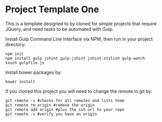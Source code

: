 # Project Template One

This is a template designed to by cloned for simple projects that require JQuery, and need tasks to be automated with Gulp.

Install Gulp Command Line Interface via NPM, then run in your project directory:
```
npm init 
npm install gulp jshint gulp-jshint jshint-stylish gulp-watch
touch gulpfile.js
```
Install bower packages by:
```
bower install
```
If you cloned this project you will need to change the remote  in git by:
```
git remote -v #checks for all remotes and lists them
git remote rm origin #remove the origin
git remote add origin #plus the ssh url to your repo
git remote -v #verify you have an origin
```

